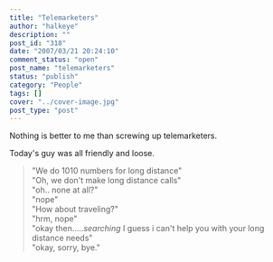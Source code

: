 ```yaml
---
title: "Telemarketers"
author: "halkeye"
description: ""
post_id: "318"
date: "2007/03/21 20:24:10"
comment_status: "open"
post_name: "telemarketers"
status: "publish"
category: "People"
tags: []
cover: "../cover-image.jpg"
post_type: "post"
---
```


Nothing is better to me than screwing up telemarketers.

Today's guy was all friendly and loose.

> "We do 1010 numbers for long distance"  
> "Oh, we don't make long distance calls"  
> "oh.. none at all?"  
> "nope"  
> "How about traveling?"  
> "hrm, nope"  
> "okay then.....*searching* I guess i can't help you with your long distance needs"  
> "okay, sorry, bye."  
